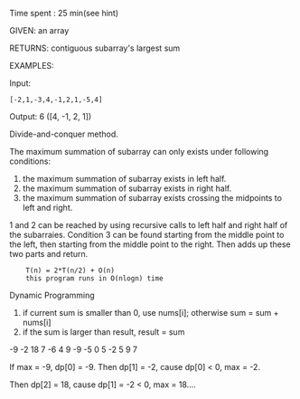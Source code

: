 Time spent : 25 min(see hint)

GIVEN: an array

RETURNS: contiguous subarray's largest sum

EXAMPLES:

Input: 

```
[-2,1,-3,4,-1,2,1,-5,4]
```

Output: 6 ([4, -1, 2, 1])



Divide-and-conquer method.

The maximum summation of subarray can only exists under following conditions:

1. the maximum summation of subarray exists in left half.
2. the maximum summation of subarray exists in right half.
3. the maximum summation of subarray exists crossing the midpoints to left and right. 

1 and 2 can be reached by using recursive calls to left half and right half of the subarraies. 
Condition 3 can be found starting from the middle point to the left, then starting from the middle point to the right. Then adds up these two parts and return. 

        T(n) = 2*T(n/2) + O(n)
        this program runs in O(nlogn) time


Dynamic Programming

1. if current sum is smaller than 0, use nums[i]; otherwise sum = sum + nums[i]
2. if the sum is larger than result, result = sum



-9 -2 18 7 -6 4 9 -9 -5 0 5 -2 5 9 7

If max = -9, dp[0] = -9. Then dp[1] = -2, cause dp[0] < 0, max = -2.

Then dp[2] = 18, cause dp[1] = -2 < 0, max = 18….
